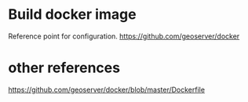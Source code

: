 # Build docker image

Reference point for configuration.
https://github.com/geoserver/docker

# other references
https://github.com/geoserver/docker/blob/master/Dockerfile